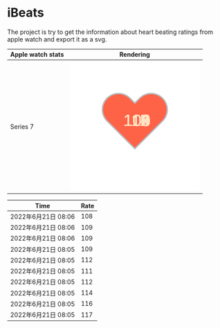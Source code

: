 # iBeats
The project is try to get the information about heart beating ratings from apple watch and export it as a svg.

| Apple watch stats | Rendering|
|--|--|
|Series 7 | ![](https://raw.githubusercontent.com/underwindfall/iBeats/main/files/heart.svg)|

<!--START_SECTION:my_heart_rate-->
| Time | Rate | 
 | ---- | ---- | 
| 2022年6月21日 08:06 | 108 |
| 2022年6月21日 08:06 | 109 |
| 2022年6月21日 08:06 | 109 |
| 2022年6月21日 08:05 | 109 |
| 2022年6月21日 08:05 | 112 |
| 2022年6月21日 08:05 | 111 |
| 2022年6月21日 08:05 | 112 |
| 2022年6月21日 08:05 | 114 |
| 2022年6月21日 08:05 | 116 |
| 2022年6月21日 08:05 | 117 |

<!--END_SECTION:my_heart_rate-->


